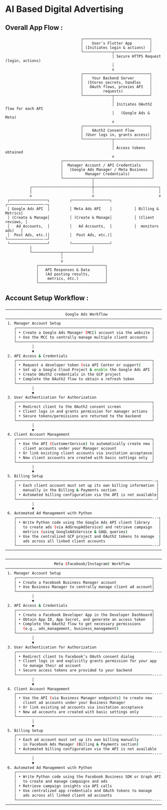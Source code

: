 # AI Based Digital Advertising

## Overall App Flow : 
                                      ┌──────────────────────────────┐
                                      │    User's Flutter App        │
                                      │ (Initiates login & actions)  │
                                      └─────────────┬────────────────┘
                                                    │ Secure HTTPS Request (login, actions)
                                                    │
                                                    v
                                      ┌──────────────────────────────┐
                                      │    Your Backend Server       │
                                      │  (Stores secrets, handles    │
                                      │   OAuth flows, proxies API   │
                                      │         requests)            │
                                      └─────────────┬────────────────┘
                                                    │
                                                    │ Initiates OAuth2 flow for each API
                                                    │   (Google Ads & Meta)
                                                    v
                                      ┌──────────────────────────────┐
                                      │    OAuth2 Consent Flow       │
                                      │ (User logs in, grants access)│
                                      └─────────────┬────────────────┘
                                                    │
                                                    │ Access tokens obtained
                                                    v
                             ┌────────────────────────────────────────┐
                             │  Manager Account / API Credentials     │
                             │   (Google Ads Manager / Meta Business  │
                             │          Manager Credentials)          │
                             └─────────────┬──────────────────────────┘
                                           │
               ┌───────────────────────────┼─────────────────────────────┐
               │                           │                             │
               v                           v                             v
     ┌─────────────────┐         ┌─────────────────┐          ┌────────────────-─┐
     │ Google Ads API  │         │ Meta Ads API    │          │ Billing & Metrics│
     │ (Create & Manage│         │ (Create & Manage│          │ (Client reviews, │
     │   Ad Accounts,  │         │   Ad Accounts,  │          │  monitors ads)   │
     │  Post Ads, etc.)│         │  Post Ads, etc.)│          └────────────────-─┘
     └─────────────────┘         └─────────────────┘
               │                           │
               └─────────────┬─────────────┘
                             │
                             v
                  ┌──────────────────────────────┐
                  │   API Responses & Data       │
                  │   (Ad posting results,       │
                  │    metrics, etc.)            │
                  └──────────────────────────────┘

## Account Setup Workflow : 
```bash
──────────────────────────────────────────────────────────────────────────────
                           Google Ads Workflow
──────────────────────────────────────────────────────────────────────────────
 1. Manager Account Setup
    ┌─────────────────────────────────────────────────────────────┐
    │ • Create a Google Ads Manager (MCC) account via the website │
    │ • Use the MCC to centrally manage multiple client accounts  │
    └─────────────────────────────────────────────────────────────┘
            │
            ▼
 2. API Access & Credentials
    ┌─────────────────────────────────────────────────────────────┐
    │ • Request a developer token (via API Center or support)     │
    │ • Set up a Google Cloud Project & enable the Google Ads API │
    │ • Create OAuth2 credentials in the GCP project              │
    │ • Complete the OAuth2 flow to obtain a refresh token        │
    └─────────────────────────────────────────────────────────────┘
            │
            ▼
 3. User Authentication for Authorization
    ┌─────────────────────────────────────────────────────────────┐
    │ • Redirect client to the OAuth2 consent screen              │
    │ • Client logs in and grants permission for manager actions  │
    │ • Secure tokens/permissions are returned to the backend     │
    └─────────────────────────────────────────────────────────────┘
            │
            ▼
 4. Client Account Management
    ┌─────────────────────────────────────────────────────────────┐
    │ • Use the API (CustomerService) to automatically create new │
    │   client accounts under your Manager account                │
    │ • Or link existing client accounts via invitation acceptance│
    │ • New client accounts are created with basic settings only  │
    └─────────────────────────────────────────────────────────────┘
            │
            ▼
 5. Billing Setup
    ┌─────────────────────────────────────────────────────────────--┐
    │ • Each client account must set up its own billing information │
    │   manually in the Billing & Payments section                  │
    │ • Automated billing configuration via the API is not available│
    └─────────────────────────────────────────────────────────────--┘
            │
            ▼
 6. Automated Ad Management with Python
    ┌─────────────────────────────────────────────────────────────---┐
    │ • Write Python code using the Google Ads API client library    │
    │   to create ads (via AdGroupAdService) and retrieve campaign   │
    │   metrics (using GoogleAdsService & GAQL queries)              │
    │ • Use the centralized GCP project and OAuth2 tokens to manage  |
    │   ads across all linked client accounts                        │
    └─────────────────────────────────────────────────────────────---┘
──────────────────────────────────────────────────────────────────────────────
```
```bash
──────────────────────────────────────────────────────────────────────────────
                      Meta (Facebook/Instagram) Workflow
──────────────────────────────────────────────────────────────────────────────
 1. Manager Account Setup
    ┌─────────────────────────────────────────────────────────────┐
    │ • Create a Facebook Business Manager account                │
    │ • Use Business Manager to centrally manage client ad account│
    └─────────────────────────────────────────────────────────────┘
            │
            ▼
 2. API Access & Credentials
    ┌─────────────────────────────────────────────────────────────┐
    │ • Create a Facebook Developer App in the Developer Dashboard│
    │ • Obtain App ID, App Secret, and generate an access token   │
    │ • Complete the OAuth2 flow to get necessary permissions     │
    │   (e.g., ads_management, business_management)               │
    └─────────────────────────────────────────────────────────────┘
            │
            ▼
 3. User Authentication for Authorization
    ┌─────────────────────────────────────────────────────────────----┐
    │ • Redirect client to Facebook’s OAuth consent dialog            │
    │ • Client logs in and explicitly grants permission for your app  │
    │   to manage their ad account                                    │
    │ • Secure access tokens are provided to your backend             │
    └─────────────────────────────────────────────────────────────----┘
            │
            ▼
 4. Client Account Management
    ┌─────────────────────────────────────────────────────────────----┐
    │ • Use the API (via Business Manager endpoints) to create new    │
    │   client ad accounts under your Business Manager                │
    │ • Or link existing ad accounts via invitation acceptance        │
    │ • New ad accounts are created with basic settings only          │
    └─────────────────────────────────────────────────────────────----┘
            │
            ▼
 5. Billing Setup
    ┌─────────────────────────────────────────────────────────────----┐
    │ • Each ad account must set up its own billing manually          │
    │   in Facebook Ads Manager (Billing & Payments section)          │
    │ • Automated billing configuration via the API is not available  │
    └─────────────────────────────────────────────────────────────----┘
            │
            ▼
 6. Automated Ad Management with Python
    ┌─────────────────────────────────────────────────────────────-----┐
    │ • Write Python code using the Facebook Business SDK or Graph API │
    │   to create and manage campaigns and ads                         │
    │ • Retrieve campaign insights via API calls                       │
    │ • Use centralized app credentials and OAuth tokens to manage     │
    │   ads across all linked client ad accounts                       │
    └─────────────────────────────────────────────────────────────-----┘
──────────────────────────────────────────────────────────────────────────────

```
